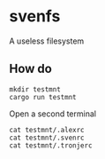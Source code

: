 # svenfs
A useless filesystem

## How do

    mkdir testmnt
    cargo run testmnt

Open a second terminal

    cat testmnt/.alexrc
    cat testmnt/.svenrc
    cat testmnt/.tronjerc
